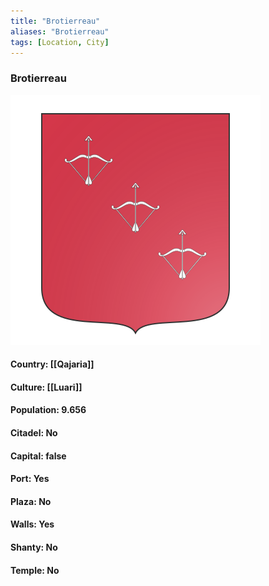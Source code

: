 ```yaml
---
title: "Brotierreau"
aliases: "Brotierreau"
tags: [Location, City]
---
```

### Brotierreau
![](attachment/02a6953ffe3c67794c92f413395e4646.svg)

#### Country: [[Qajaria]]

#### Culture: [[Luari]]

#### Population: 9.656

#### Citadel: No

#### Capital: false

#### Port: Yes

#### Plaza: No

#### Walls: Yes

#### Shanty: No

#### Temple: No


